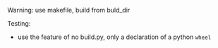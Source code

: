 Warning: use makefile, build from buld_dir

Testing:

-   use the feature of no build.py, only a declaration of a python `wheel`
